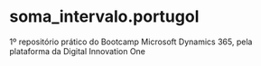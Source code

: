 # soma_intervalo.portugol
1º repositório prático do Bootcamp Microsoft Dynamics 365, pela plataforma da Digital Innovation One
